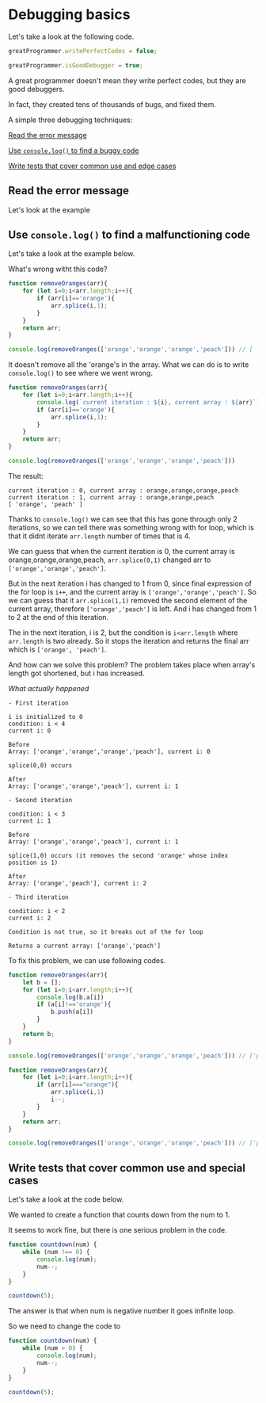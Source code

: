 # Debugging basics

Let's take a look at the following code.

```js
greatProgrammer.writePerfectCodes = false;

greatProgrammer.isGoodDebugger = true;
```

A great programmer doesn't mean they write perfect codes, but they are good debuggers.

In fact, they created tens of thousands of bugs, and fixed them.

A simple three debugging techniques:

[Read the error message](#read-the-error-message)

[Use `console.log()` to find a buggy code](#use-consolelog-to-find-a-malfunctioning-code)

[Write tests that cover common use and edge cases](#write-tests-that-cover-common-use-and-special-cases)


## Read the error message

Let's look at the example



## Use `console.log()` to find a malfunctioning code

Let's take a look at the example below.

What's wrong witht this code?

```js
function removeOranges(arr){
    for (let i=0;i<arr.length;i++){
        if (arr[i]=='orange'){
            arr.splice(i,1);
        }
    }
    return arr;
}

console.log(removeOranges(['orange','orange','orange','peach'])) // [ 'orange', 'peach' ]
```

It doesn't remove all the 'orange's in the array. What we can do is to write `console.log()` to see where we went wrong.

```js
function removeOranges(arr){
    for (let i=0;i<arr.length;i++){
        console.log(`current iteration : ${i}, current array : ${arr}`)
        if (arr[i]=='orange'){
            arr.splice(i,1);
        }
    }
    return arr;
}

console.log(removeOranges(['orange','orange','orange','peach']))
```

The result:

```
current iteration : 0, current array : orange,orange,orange,peach
current iteration : 1, current array : orange,orange,peach
[ 'orange', 'peach' ]
```

Thanks to `console.log()` we can see that this has gone through only 2 iterations, so we can tell there was something wrong with for loop, which is that it didnt iterate `arr.length` number of times that is 4.

We can guess that when the current iteration is 0, the current array is orange,orange,orange,peach, `arr.splice(0,1)` changed arr to `['orange','orange','peach']`. 

But in the next iteration i has changed to 1 from 0, since final expression of the for loop is `i++`, and the current array is `['orange','orange','peach']`. So we can guess that it `arr.splice(1,1)` removed the second element of the current array, therefore `['orange','peach']` is left. And i has changed from 1 to 2 at the end of this iteration.

The in the next iteration, i is 2, but the condition is `i<arr.length` where `arr.length` is two already. So it stops the iteration and returns the final arr which is `['orange', 'peach']`.

And how can we solve this problem? The problem takes place when array's length got shortened, but i has increased. 

<em>What actually happened</em>

```
- First iteration

i is initialized to 0
condition: i < 4
current i: 0

Before
Array: ['orange','orange','orange','peach'], current i: 0 

splice(0,0) occurs

After
Array: ['orange','orange','peach'], current i: 1

- Second iteration

condition: i < 3
current i: 1

Before
Array: ['orange','orange','peach'], current i: 1

splice(1,0) occurs (it removes the second 'orange' whose index position is 1)

After
Array: ['orange','peach'], current i: 2

- Third iteration

condition: i < 2
current i: 2

Condition is not true, so it breaks out of the for loop

Returns a current array: ['orange','peach']
```

To fix this problem, we can use following codes.

```js
function removeOranges(arr){
    let b = [];
    for (let i=0;i<arr.length;i++){
        console.log(b,a[i])
        if (a[i]!=='orange'){
            b.push(a[i])
        }
    }
    return b;
}

console.log(removeOranges(['orange','orange','orange','peach'])) // ['peach']
```

```js
function removeOranges(arr){
    for (let i=0;i<arr.length;i++){
        if (arr[i]==="orange"){
            arr.splice(i,1)
            i--;
        }
    }
    return arr;
}

console.log(removeOranges(['orange','orange','orange','peach'])) // ['peach']
```

## Write tests that cover common use and special cases

Let's take a look at the code below.

We wanted to create a function that counts down from the num to 1.

It seems to work fine, but there is one serious problem in the code. 

```js
function countdown(num) {
    while (num !== 0) {
        console.log(num);
        num--;
    }
}

countdown(5);
```

The answer is that when num is negative number it goes infinite loop.

So we need to change the code to 

```js
function countdown(num) {
    while (num > 0) {
        console.log(num);
        num--;
    }
}

countdown(5);
```
